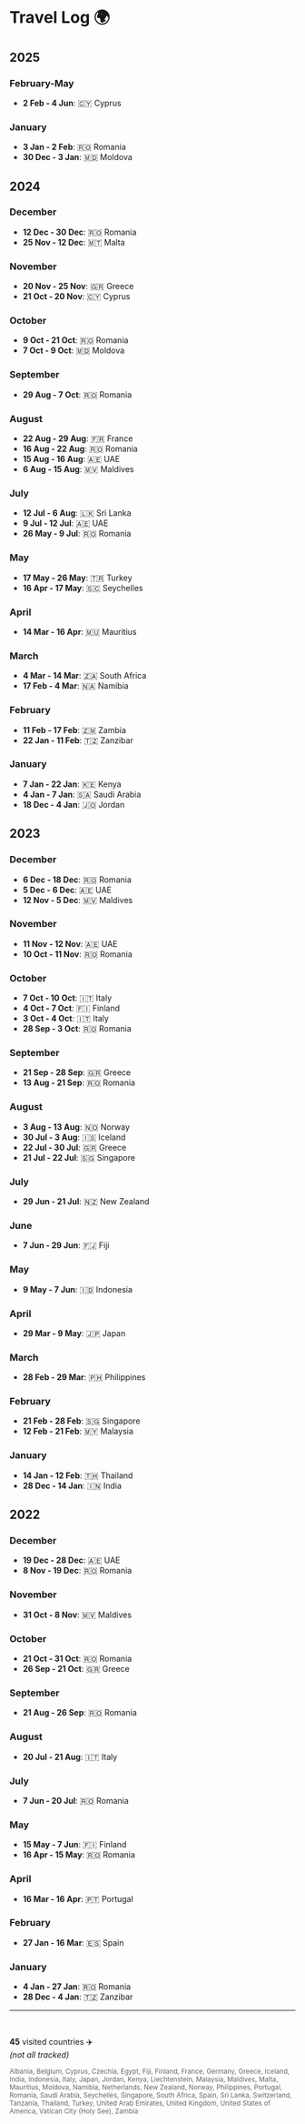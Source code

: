 # Travel Log 🌍

## 2025

### February-May
- **2 Feb - 4 Jun**: 🇨🇾 Cyprus

### January
- **3 Jan - 2 Feb**: 🇷🇴 Romania
- **30 Dec - 3 Jan**: 🇲🇩 Moldova

## 2024

### December
- **12 Dec - 30 Dec**: 🇷🇴 Romania
- **25 Nov - 12 Dec**: 🇲🇹 Malta

### November
- **20 Nov - 25 Nov**: 🇬🇷 Greece
- **21 Oct - 20 Nov**: 🇨🇾 Cyprus

### October
- **9 Oct - 21 Oct**: 🇷🇴 Romania
- **7 Oct - 9 Oct**: 🇲🇩 Moldova

### September
- **29 Aug - 7 Oct**: 🇷🇴 Romania

### August
- **22 Aug - 29 Aug**: 🇫🇷 France
- **16 Aug - 22 Aug**: 🇷🇴 Romania
- **15 Aug - 16 Aug**: 🇦🇪 UAE
- **6 Aug - 15 Aug**: 🇲🇻 Maldives

### July
- **12 Jul - 6 Aug**: 🇱🇰 Sri Lanka
- **9 Jul - 12 Jul**: 🇦🇪 UAE
- **26 May - 9 Jul**: 🇷🇴 Romania

### May
- **17 May - 26 May**: 🇹🇷 Turkey
- **16 Apr - 17 May**: 🇸🇨 Seychelles

### April
- **14 Mar - 16 Apr**: 🇲🇺 Mauritius

### March
- **4 Mar - 14 Mar**: 🇿🇦 South Africa
- **17 Feb - 4 Mar**: 🇳🇦 Namibia

### February
- **11 Feb - 17 Feb**: 🇿🇲 Zambia
- **22 Jan - 11 Feb**: 🇹🇿 Zanzibar

### January
- **7 Jan - 22 Jan**: 🇰🇪 Kenya
- **4 Jan - 7 Jan**: 🇸🇦 Saudi Arabia
- **18 Dec - 4 Jan**: 🇯🇴 Jordan

## 2023

### December
- **6 Dec - 18 Dec**: 🇷🇴 Romania
- **5 Dec - 6 Dec**: 🇦🇪 UAE
- **12 Nov - 5 Dec**: 🇲🇻 Maldives

### November
- **11 Nov - 12 Nov**: 🇦🇪 UAE
- **10 Oct - 11 Nov**: 🇷🇴 Romania

### October
- **7 Oct - 10 Oct**: 🇮🇹 Italy
- **4 Oct - 7 Oct**: 🇫🇮 Finland
- **3 Oct - 4 Oct**: 🇮🇹 Italy
- **28 Sep - 3 Oct**: 🇷🇴 Romania

### September
- **21 Sep - 28 Sep**: 🇬🇷 Greece
- **13 Aug - 21 Sep**: 🇷🇴 Romania

### August
- **3 Aug - 13 Aug**: 🇳🇴 Norway
- **30 Jul - 3 Aug**: 🇮🇸 Iceland
- **22 Jul - 30 Jul**: 🇬🇷 Greece
- **21 Jul - 22 Jul**: 🇸🇬 Singapore

### July
- **29 Jun - 21 Jul**: 🇳🇿 New Zealand

### June
- **7 Jun - 29 Jun**: 🇫🇯 Fiji

### May
- **9 May - 7 Jun**: 🇮🇩 Indonesia

### April
- **29 Mar - 9 May**: 🇯🇵 Japan

### March
- **28 Feb - 29 Mar**: 🇵🇭 Philippines

### February
- **21 Feb - 28 Feb**: 🇸🇬 Singapore
- **12 Feb - 21 Feb**: 🇲🇾 Malaysia

### January
- **14 Jan - 12 Feb**: 🇹🇭 Thailand
- **28 Dec - 14 Jan**: 🇮🇳 India

## 2022

### December
- **19 Dec - 28 Dec**: 🇦🇪 UAE
- **8 Nov - 19 Dec**: 🇷🇴 Romania

### November
- **31 Oct - 8 Nov**: 🇲🇻 Maldives

### October
- **21 Oct - 31 Oct**: 🇷🇴 Romania
- **26 Sep - 21 Oct**: 🇬🇷 Greece

### September
- **21 Aug - 26 Sep**: 🇷🇴 Romania

### August
- **20 Jul - 21 Aug**: 🇮🇹 Italy

### July
- **7 Jun - 20 Jul**: 🇷🇴 Romania

### May
- **15 May - 7 Jun**: 🇫🇮 Finland
- **16 Apr - 15 May**: 🇷🇴 Romania

### April
- **16 Mar - 16 Apr**: 🇵🇹 Portugal

### February
- **27 Jan - 16 Mar**: 🇪🇸 Spain

### January
- **4 Jan - 27 Jan**: 🇷🇴 Romania
- **28 Dec - 4 Jan**: 🇹🇿 Zanzibar

----

<br/>

**45** visited countries ✈️  
_(not all tracked)_

<small style="color: #666;">Albania, Belgium, Cyprus, Czechia, Egypt, Fiji, Finland, France, Germany, Greece, Iceland, India, Indonesia, Italy, Japan, Jordan, Kenya, Liechtenstein, Malaysia, Maldives, Malta, Mauritius, Moldova, Namibia, Netherlands, New Zealand, Norway, Philippines, Portugal, Romania, Saudi Arabia, Seychelles, Singapore, South Africa, Spain, Sri Lanka, Switzerland, Tanzania, Thailand, Turkey, United Arab Emirates, United Kingdom, United States of America, Vatican City (Holy See), Zambia</small>
